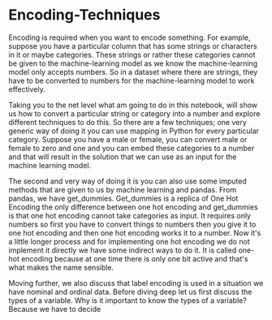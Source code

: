 # Encoding-Techniques
Encoding is required when you want to encode something. For example, suppose you have a particular column that has some strings or characters in it or maybe categories. These strings or rather these categories cannot be given to the machine-learning model  as we know the machine-learning model only accepts numbers. So in a dataset where there are strings, they have to be converted to numbers for the machine-learning model to work effectively. 

Taking you to the net level what am going to do in this notebook, will show us how to convert a particular string or category into a number and explore different techniques to do this. So there are a few techniques; one very generic way of doing it you can use mapping in Python for every particular category. Suppose you have a male or female, you can convert male or female to zero and one and you can embed these categories to a number and that will result in the solution that we can use as an input for the machine learning model.

The second and very way of doing it is you can also use some imputed methods that are given to us by machine learning and pandas. From pandas, we have get_dummies. Get_dummies is a replica of One Hot  Encoding the only difference between one hot encoding and get_dummies is that one hot encoding cannot take categories as input. It requires only numbers so first you have to convert things to numbers then you give it to one hot encoding and then one hot encoding works it to a number. Now it's a little longer process and for implementing one hot encoding we do not implement it directly we have some indirect ways to do it. It is called one-hot encoding because at one time there is only one bit active and that's what makes the name sensible.

Moving further, we also discuss that label encoding is used in a situation we have nominal and ordinal data. Before diving deep let us first discuss the types of a variable. Why is it important to know the types of a variable? Because we have to decide
